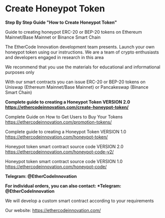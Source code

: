 # Create Honeypot Token

__Step By Step Guide "How to Create Honeypot Token"__

Guide to creating honeypot ERC-20 or BEP-20 tokens on Ethereum Mainnet/Base Mainnet or Binance Smart Chain

The EtherCode Innovation development team presents. Launch your own honeypot token using our instructions. We are a team of crypto enthusiasts and developers engaged in research in this area

We recommend that you use the materials for educational and informational purposes only

With our smart contracts you can issue ERC-20 or BEP-20 tokens on Uniswap (Ethereum Mainnet/Base Mainnet) or Pancakeswap (Binance Smart Chain)

__Сomplete guide to creating a Honeypot Token VERSION 2.0 https://ethercodeinnovation.com/create-honeypot-token/__

Complete Guide on How to Get Users to Buy Your Tokens https://ethercodeinnovation.com/promotion-tokens/

Сomplete guide to creating a Honeypot Token VERSION 1.0 https://ethercodeinnovation.com/honeypot-token/

Honeypot token smart contract source code VERSION 2.0 https://ethercodeinnovation.com/honeypot-code-v2/

Honeypot token smart contract source code VERSION 1.0 https://ethercodeinnovation.com/honeypot-code/


__Telegram: @EtherCodeInnovation__

__For individual orders, you can also contact: *Telegram: @EtherCodeInnovation__

We will develop a custom smart contract according to your requirements

Our website: https://ethercodeinnovation.com/
